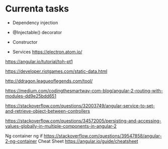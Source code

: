 
# Currenta tasks
- Dependency injection

- @Injectable() decorator

- Constructor

- Services
https://electron.atom.io/

https://angular.io/tutorial/toh-pt1

https://developer.riotgames.com/static-data.html

http://ddragon.leagueoflegends.com/tool/

https://medium.com/codingthesmartway-com-blog/angular-2-routing-with-modules-dd9e25bdd651

https://stackoverflow.com/questions/32003749/angular-service-to-set-and-retrieve-object-between-controllers

https://stackoverflow.com/questions/34572005/persisting-and-accessing-values-globally-in-multiple-components-in-angular-2

Ng container ng if
https://stackoverflow.com/questions/39547858/angular-2-ng-container
Cheat Sheet
https://angular.io/guide/cheatsheet